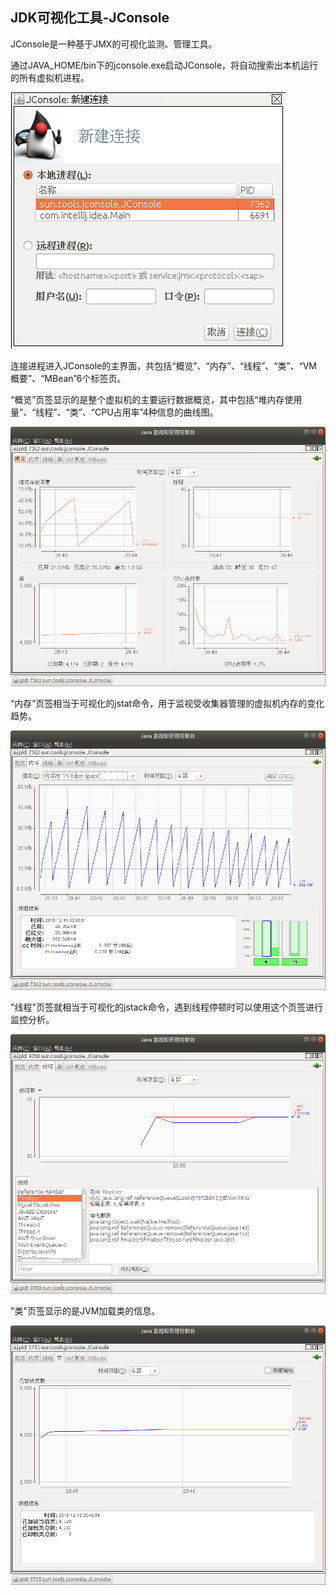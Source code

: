 ## JDK可视化工具-JConsole

JConsole是一种基于JMX的可视化监测、管理工具。

通过JAVA_HOME/bin下的jconsole.exe启动JConsole，将自动搜索出本机运行的所有虚拟机进程。

![jvm_21_1](/images/jvm/jvm_21_1.png)	

连接进程进入JConsole的主界面，共包括“概览”、“内存”、“线程”、“类”、“VM概要”、“MBean”6个标签页。

“概览”页签显示的是整个虚拟机的主要运行数据概览，其中包括“堆内存使用量”、“线程”、“类”、“CPU占用率”4种信息的曲线图。

![jvm_21_2](/images/jvm/jvm_21_2.png)

“内存”页签相当于可视化的jstat命令，用于监视受收集器管理的虚拟机内存的变化趋势。

![jvm_21_3](/images/jvm/jvm_21_3.png)

"线程"页签就相当于可视化的jstack命令，遇到线程停顿时可以使用这个页签进行监控分析。

![jvm_21_4](/images/jvm/jvm_21_4.png)

"类"页签显示的是JVM加载类的信息。

![jvm_21_5](/images/jvm/jvm_21_5.png)
